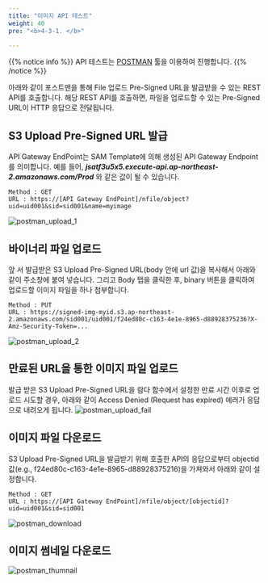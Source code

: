 ```yaml
---
title: "이미지 API 테스트"
weight: 40
pre: "<b>4-3-1. </b>"

---
```


{{% notice info %}}
API 테스트는 [POSTMAN](https://www.postman.com/downloads/) 툴을 이용하여 진행합니다.
{{% /notice %}}

아래와 같이 포스트맨을 통해 File 업로드 Pre-Signed URL을 발급받을 수 있는 REST API를 호출합니다. 해당 REST API를 호출하면, 파일을 업로드할 수 있는 Pre-Signed URL이 HTTP 응답으로 전달됩니다.

## S3 Upload Pre-Signed URL 발급
API Gateway EndPoint는 SAM Template에 의해 생성된 API Gateway Endpoint를 의미합니다. 예를 들어, ***jsatf3u5x5.execute-api.ap-northeast-2.amazonaws.com/Prod*** 와 같은 값이 될 수 있습니다.

```
Method : GET
URL : https://[API Gateway EndPoint]/nfile/object?uid=uid001&sid=sid001&name=myimage
```
![postman_upload_1](/images/postman/pm_img_upload_1.png)

## 바이너리 파일 업로드
앞 서 발급받은 S3 Upload Pre-Signed URL(body 안에 url 값)을 복사해서 아래와 같이 주소창에 붙여 넣습니다. 그리고 Body 탭을 클릭한 후, binary 버튼을 클릭하여 업로드할 이미지 파일을 하나 첨부합니다. 

```
Method : PUT
URL : https://signed-img-myid.s3.ap-northeast-2.amazonaws.com/sid001/uid001/f24ed80c-c163-4e1e-8965-d88928375236?X-Amz-Security-Token=...
```
![postman_upload_2](/images/postman/pm_img_upload_2.png)

## 만료된 URL을 통한 이미지 파일 업로드 
발급 받은 S3 Upload Pre-Signed URL을 람다 함수에서 설정한 만료 시간 이후로 업로드 시도할 경우, 아래와 같이 Access Denied (Request has expired) 에러가 응답으로 내려오게 됩니다.
![postman_upload_fail](/images/postman/pm_img_upload_fail.png)

## 이미지 파일 다운로드
S3 Upload Pre-Signed URL을 발급받기 위해 호출한 API의 응답으로부터 objectid 값(e.g., f24ed80c-c163-4e1e-8965-d88928375216)을 가져와서 아래와 같이 설정합니다.
```
Method : GET
URL : https://[API Gateway EndPoint]/nfile/object/[objectid]?uid=uid001&sid=sid001
```
![postman_download](/images/postman/pm_img_download.png)

## 이미지 썸네일 다운로드
![postman_thumnail](/images/postman/pm_img_thumb.png)